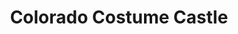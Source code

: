 ---
title: "Colorado Costume Castle"
url: /fort-collins/colorado-costume-castle/
shop: Allgemein
---